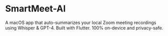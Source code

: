 # SmartMeet-AI
A macOS app that auto-summarizes your local Zoom meeting recordings using Whisper &amp; GPT-4. Built with Flutter. 100% on-device and privacy-safe.
